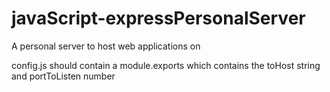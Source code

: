 # javaScript-expressPersonalServer

A personal server to host web applications on

config.js should contain a module.exports which contains the toHost string and portToListen number
